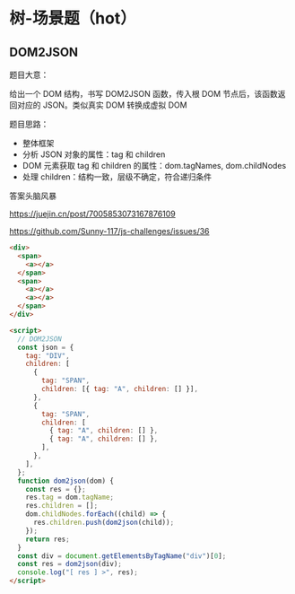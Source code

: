 # 树-场景题（hot）

## DOM2JSON

题目大意：

给出一个 DOM 结构，书写 DOM2JSON 函数，传入根 DOM 节点后，该函数返回对应的 JSON。类似真实 DOM 转换成虚拟 DOM

题目思路：

- 整体框架
- 分析 JSON 对象的属性：tag 和 children
- DOM 元素获取 tag 和 children 的属性：dom.tagNames, dom.childNodes
- 处理 children：结构一致，层级不确定，符合递归条件

答案头脑风暴

https://juejin.cn/post/7005853073167876109

https://github.com/Sunny-117/js-challenges/issues/36

```html
<div>
  <span>
    <a></a>
  </span>
  <span>
    <a></a>
    <a></a>
  </span>
</div>

<script>
  // DOM2JSON
  const json = {
    tag: "DIV",
    children: [
      {
        tag: "SPAN",
        children: [{ tag: "A", children: [] }],
      },
      {
        tag: "SPAN",
        children: [
          { tag: "A", children: [] },
          { tag: "A", children: [] },
        ],
      },
    ],
  };
  function dom2json(dom) {
    const res = {};
    res.tag = dom.tagName;
    res.children = [];
    dom.childNodes.forEach((child) => {
      res.children.push(dom2json(child));
    });
    return res;
  }
  const div = document.getElementsByTagName("div")[0];
  const res = dom2json(div);
  console.log("[ res ] >", res);
</script>
```
